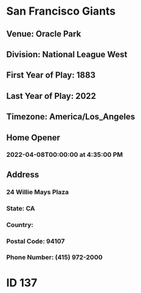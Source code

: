 # San Francisco Giants
## Venue: Oracle Park
## Division: National League West
## First Year of Play: 1883
## Last Year of Play: 2022
## Timezone: America/Los_Angeles
## Home Opener
### 2022-04-08T00:00:00 at 4:35:00 PM
## Address
### 24 Willie Mays Plaza
### State: CA
### Country: 
### Postal Code: 94107
### Phone Number: (415) 972-2000
# ID 137